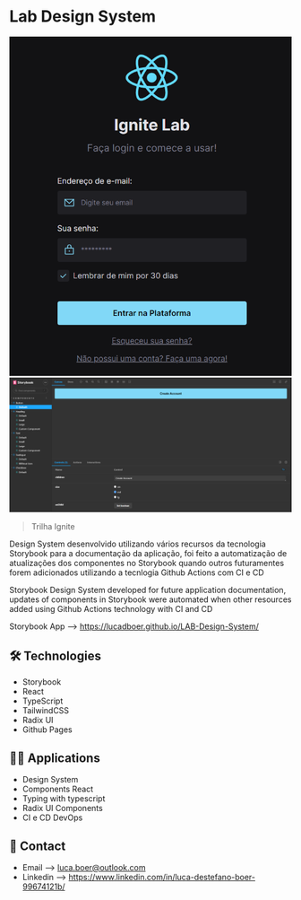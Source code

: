 # Lab Design System

<p align="center">
<span align="center">
<img width="600" src="./github/preview1.png">
<img width="600" src="./github/preview2.png">
</span>
    
</p>

> Trilha Ignite

Design System desenvolvido utilizando vários recursos da tecnologia Storybook para a documentação da aplicação, foi feito a automatização de atualizações dos componentes no Storybook quando outros futuramentes forem adicionados utilizando a tecnlogia Github Actions com CI e CD

Storybook Design System developed for future application documentation, updates of components in Storybook were automated when other resources added using Github Actions technology with CI and CD

Storybook App --> https://lucadboer.github.io/LAB-Design-System/

## 🛠 Technologies

- Storybook
- React
- TypeScript
- TailwindCSS
- Radix UI
- Github Pages

## 🧑‍💻 Applications

- Design System
- Components React
- Typing with typescript
- Radix UI Components 
- CI e CD DevOps

## 💛 Contact

- Email --> luca.boer@outlook.com
- Linkedin --> https://www.linkedin.com/in/luca-destefano-boer-99674121b/
